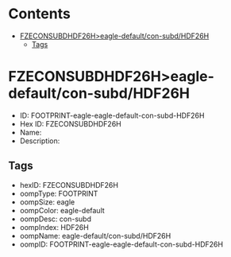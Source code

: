 



Contents
========

* [FZECONSUBDHDF26H>eagle-default/con-subd/HDF26H](#fzeconsubdhdf26heagle-defaultcon-subdhdf26h)
	* [Tags](#tags)

# FZECONSUBDHDF26H>eagle-default/con-subd/HDF26H

- ID: FOOTPRINT-eagle-eagle-default-con-subd-HDF26H
- Hex ID: FZECONSUBDHDF26H
- Name: 
- Description: 

## Tags

- hexID: FZECONSUBDHDF26H
- oompType: FOOTPRINT
- oompSize: eagle
- oompColor: eagle-default
- oompDesc: con-subd
- oompIndex: HDF26H
- oompName: eagle-default/con-subd/HDF26H
- oompID: FOOTPRINT-eagle-eagle-default-con-subd-HDF26H
